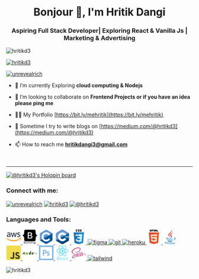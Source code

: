 <!-- <h1 align="center">Hi <img src="https://c.tenor.com/SNL9_xhZl9oAAAAC/waving-hand-joypixels.gif" width="50" height="42">, I'm Hritik Dangi</h1> -->
<h1 align="center"> Bonjour 👋, I'm Hritik Dangi</h1>
<h3 align="center">Aspiring Full Stack Developer| Exploring React & Vanilla Js | Marketing & Advertising</h3>

 <p align="left"> <img src="https://komarev.com/ghpvc/?username=hritikd3&label=Profile%20views&color=0e75b6&style=flat" alt="hritikd3" /> </p>

<p align="left"> <a href="https://github.com/ryo-ma/github-profile-trophy"><img src="https://github-profile-trophy.vercel.app/?username=hritikd3" alt="hritikd3" /></a> </p> 

<p align="left"> <a href="https://twitter.com/unrevealrich" target="blank"><img src="https://img.shields.io/twitter/follow/unrevealrich?logo=twitter&style=for-the-badge" alt="unrevealrich" /></a> </p>
<!-- // <img align="right" alt="Coding" width="300" src="https://test-pics.netlify.app/hritiks.gif"> -->

- 🔭 I’m currently Exploring **cloud computing & Nodejs**

- 👦 I’m looking to collaborate on **Frontend Projects or if you have an idea please ping me**

- 👨‍💻 My Portfolio [https://bit.ly/mehritik](https://bit.ly/mehritik)

- 📝 Sometime I try to write blogs on [https://medium.com/@hritikd3](https://medium.com/@hritikd3)

- 📫 How to reach me **hritikdangi3@gmail.com**








<br>
<hr>

[![@hritikd3's Holopin board](https://holopin.me/hritikd3)](https://holopin.io/@hritikd3)

<h3 align="left">Connect with me:</h3>
<p align="left">
<a href="https://twitter.com/unrevealrich" target="blank"><img align="center" src="https://raw.githubusercontent.com/rahuldkjain/github-profile-readme-generator/master/src/images/icons/Social/twitter.svg" alt="unrevealrich" height="30" width="40" /></a>
<a href="https://linkedin.com/in/hritikd3" target="blank"><img align="center" src="https://raw.githubusercontent.com/rahuldkjain/github-profile-readme-generator/master/src/images/icons/Social/linked-in-alt.svg" alt="hritikd3" height="30" width="40" /></a>
<a href="https://medium.com/@hritikd3" target="blank"><img align="center" src="https://raw.githubusercontent.com/rahuldkjain/github-profile-readme-generator/master/src/images/icons/Social/medium.svg" alt="@hritikd3" height="30" width="40" /></a>
</p>

<h3 align="left" >Languages and Tools:</h3>
<p align="left"> <a href="https://aws.amazon.com" target="_blank" rel="noreferrer"> <img src="https://raw.githubusercontent.com/devicons/devicon/master/icons/amazonwebservices/amazonwebservices-original-wordmark.svg" alt="aws" width="40" height="40"/> </a> <a href="https://getbootstrap.com" target="_blank" rel="noreferrer"> <img src="https://raw.githubusercontent.com/devicons/devicon/master/icons/bootstrap/bootstrap-plain-wordmark.svg" alt="bootstrap" width="40" height="40"/> </a> <a href="https://www.cprogramming.com/" target="_blank" rel="noreferrer"> <img src="https://raw.githubusercontent.com/devicons/devicon/master/icons/c/c-original.svg" alt="c" width="40" height="40"/> </a> <a href="https://www.w3schools.com/cpp/" target="_blank" rel="noreferrer"> <img src="https://raw.githubusercontent.com/devicons/devicon/master/icons/cplusplus/cplusplus-original.svg" alt="cplusplus" width="40" height="40"/> </a> <a href="https://www.w3schools.com/css/" target="_blank" rel="noreferrer"> <img src="https://raw.githubusercontent.com/devicons/devicon/master/icons/css3/css3-original-wordmark.svg" alt="css3" width="40" height="40"/> </a> <a href="https://www.figma.com/" target="_blank" rel="noreferrer"> <img src="https://www.vectorlogo.zone/logos/figma/figma-icon.svg" alt="figma" width="40" height="40"/> </a> <a href="https://git-scm.com/" target="_blank" rel="noreferrer"> <img src="https://www.vectorlogo.zone/logos/git-scm/git-scm-icon.svg" alt="git" width="40" height="40"/> </a> <a href="https://heroku.com" target="_blank" rel="noreferrer"> <img src="https://www.vectorlogo.zone/logos/heroku/heroku-icon.svg" alt="heroku" width="40" height="40"/> </a> <a href="https://www.w3.org/html/" target="_blank" rel="noreferrer"> <img src="https://raw.githubusercontent.com/devicons/devicon/master/icons/html5/html5-original-wordmark.svg" alt="html5" width="40" height="40"/> </a> <a href="https://www.java.com" target="_blank" rel="noreferrer"> <img src="https://raw.githubusercontent.com/devicons/devicon/master/icons/java/java-original.svg" alt="java" width="40" height="40"/> </a> <a href="https://developer.mozilla.org/en-US/docs/Web/JavaScript" target="_blank" rel="noreferrer"> <img src="https://raw.githubusercontent.com/devicons/devicon/master/icons/javascript/javascript-original.svg" alt="javascript" width="40" height="40"/> </a> <a href="https://nodejs.org" target="_blank" rel="noreferrer"> <img src="https://raw.githubusercontent.com/devicons/devicon/master/icons/nodejs/nodejs-original-wordmark.svg" alt="nodejs" width="40" height="40"/> </a> <a href="https://www.photoshop.com/en" target="_blank" rel="noreferrer"> <img src="https://raw.githubusercontent.com/devicons/devicon/master/icons/photoshop/photoshop-line.svg" alt="photoshop" width="40" height="40"/> </a> <a href="https://reactjs.org/" target="_blank" rel="noreferrer"> <img src="https://raw.githubusercontent.com/devicons/devicon/master/icons/react/react-original-wordmark.svg" alt="react" width="40" height="40"/> </a> <a href="https://sass-lang.com" target="_blank" rel="noreferrer"> <img src="https://raw.githubusercontent.com/devicons/devicon/master/icons/sass/sass-original.svg" alt="sass" width="40" height="40"/> </a> <a href="https://tailwindcss.com/" target="_blank" rel="noreferrer"> <img src="https://www.vectorlogo.zone/logos/tailwindcss/tailwindcss-icon.svg" alt="tailwind" width="40" height="40"/> </a> </p>

<!-- <p><img align="left" src="https://github-readme-stats.vercel.app/api/top-langs?username=hritikd3&theme=gruvbox_light" alt="hritikd3" /></p>

<p>&nbsp;<img align="center" src="https://github-readme-stats.vercel.app/api?username=hritikd3&theme=gruvbox_light&show_icons=true" alt="hritikd3" /></p>
 -->
<p><img align="center" src="https://github-readme-streak-stats.herokuapp.com/?user=hritikd3&theme=algolia" alt="hritikd3" /></p>
